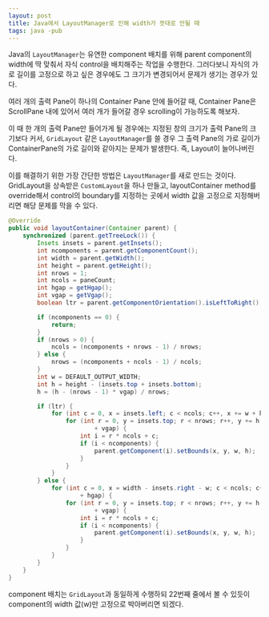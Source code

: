 ```yaml
---
layout: post
title: Java에서 LayoutManager로 인해 width가 뜻대로 안될 때
tags: java -pub
---
```


Java의 `LayoutManager`는 유연한 component 배치를 위해 parent component의 width에 딱 맞춰서 자식 control을 배치해주는 작업을 수행한다. 그러다보니 자식의 가로 길이를 고정으로 하고 싶은 경우에도 그 크기가 변경되어서 문제가 생기는 경우가 있다.

여러 개의 출력 Pane이 하나의 Container Pane 안에 들어갈 때, Container Pane은 ScrollPane 내에 있어서 여러 개가 들어갈 경우 scrolling이 가능하도록 해보자.

이 때 한 개의 출력 Pane만 들어가게 될 경우에는 지정된 창의 크기가 출력 Pane의 크기보다 커서, `GridLayout` 같은 `LayoutManager`를 쓸 경우 그 출력 Pane의 가로 길이가 ContainerPane의 가로 길이와 같아지는 문제가 발생한다. 즉, Layout이 늘어나버린다.

이를 해결하기 위한 가장 간단한 방법은 `LayoutManager`를 새로 만드는 것이다.
GridLayout을 상속받은 `CustomLayout`을 하나 만들고, layoutContainer method를 override해서 control의 boundary를 지정하는 곳에서 width 값을 고정으로 지정해버리면 해당 문제를 막을 수 있다.

```java
@Override
public void layoutContainer(Container parent) {
	synchronized (parent.getTreeLock()) {
		Insets insets = parent.getInsets();
		int ncomponents = parent.getComponentCount();
		int width = parent.getWidth();
		int height = parent.getHeight();
		int nrows = 1;
		int ncols = paneCount;
		int hgap = getHgap();
		int vgap = getVgap();
		boolean ltr = parent.getComponentOrientation().isLeftToRight();

		if (ncomponents == 0) {
			return;
		}
		if (nrows > 0) {
			ncols = (ncomponents + nrows - 1) / nrows;
		} else {
			nrows = (ncomponents + ncols - 1) / ncols;
		}
		int w = DEFAULT_OUTPUT_WIDTH;
		int h = height - (insets.top + insets.bottom);
		h = (h - (nrows - 1) * vgap) / nrows;

		if (ltr) {
			for (int c = 0, x = insets.left; c < ncols; c++, x += w + hgap) {
				for (int r = 0, y = insets.top; r < nrows; r++, y += h
						+ vgap) {
					int i = r * ncols + c;
					if (i < ncomponents) {
						parent.getComponent(i).setBounds(x, y, w, h);
					}
				}
			}
		} else {
			for (int c = 0, x = width - insets.right - w; c < ncols; c++, x -= w
					+ hgap) {
				for (int r = 0, y = insets.top; r < nrows; r++, y += h
						+ vgap) {
					int i = r * ncols + c;
					if (i < ncomponents) {
						parent.getComponent(i).setBounds(x, y, w, h);
					}
				}
			}
		}
	}
}
```

component 배치는 `GridLayout`과 동일하게 수행하되 22번째 줄에서 볼 수 있듯이 component의 width 값(w)만 고정으로 박아버리면 되겠다.
